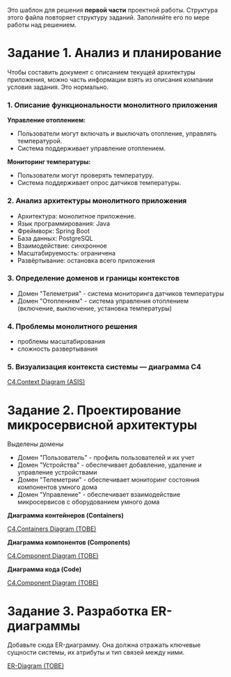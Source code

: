Это шаблон для решения **первой части** проектной работы. Структура этого файла повторяет структуру заданий. Заполняйте его по мере работы над решением.

# Задание 1. Анализ и планирование

Чтобы составить документ с описанием текущей архитектуры приложения, можно часть информации взять из описания компании условия задания. Это нормально.

### 1. Описание функциональности монолитного приложения

**Управление отоплением:**

- Пользователи могут включать и выключать отопление, управлять температурой.
- Система поддерживает управление отоплением.

**Мониторинг температуры:**

- Пользователи могут проверять температуру.
- Система поддерживает опрос датчиков температуры.

### 2. Анализ архитектуры монолитного приложения

- Архитектура: монолитное приложение.
- Язык программирования: Java
- Фреймворк: Spring Boot
- База данных: PostgreSQL
- Взаимодействие: синхронное
- Масштабируемость: ограничена
- Развёртывание: остановка всего приложения

### 3. Определение доменов и границы контекстов

- Домен "Телеметрия" - система мониторинга датчиков температуры
- Домен "Отоплением" - система управления отоплением (включение, выключение, установка температуры)

### **4. Проблемы монолитного решения**

- проблемы масштабирования
- сложность развертывания

### 5. Визуализация контекста системы — диаграмма С4

[C4.Context Diagram (ASIS)](docs/architecture/asis/Context.puml)

# Задание 2. Проектирование микросервисной архитектуры

Выделены домены
- Домен "Пользователь" - профиль пользователей и их учет
- Домен "Устройства" - обеспечивает добавление, удаление и управление устройствами 
- Домен "Телеметрии" - обеспечивает мониторинг состояния компонентов умного дома
- Домен "Управление" - обеспечивает взаимодействие микросервисов с оборудованием умного дома

**Диаграмма контейнеров (Containers)**

[C4.Containers Diagram (TOBE)](docs/architecture/tobe/Container.puml)

**Диаграмма компонентов (Components)**

[C4.Component Diagram (TOBE)](docs/architecture/tobe/Component.puml)

**Диаграмма кода (Code)**

[C4.Component Diagram (TOBE)](docs/architecture/tobe/Code.puml)

# Задание 3. Разработка ER-диаграммы

Добавьте сюда ER-диаграмму. Она должна отражать ключевые сущности системы, их атрибуты и тип связей между ними.

[ER-Diagram (TOBE)](docs/architecture/tobe/ERDiagram.puml)
